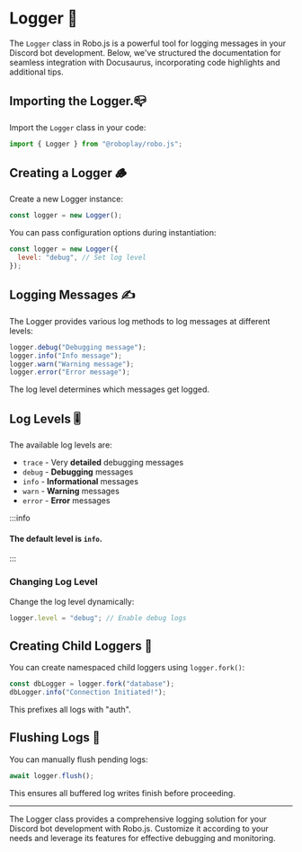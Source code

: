 # Logger 🌳

The `Logger` class in Robo.js is a powerful tool for logging messages in your Discord bot development. Below, we've structured the documentation for seamless integration with Docusaurus, incorporating code highlights and additional tips.

## Importing the Logger.📪

Import the `Logger` class in your code:

```javascript
import { Logger } from "@roboplay/robo.js";
```

## Creating a Logger 🪵

Create a new Logger instance:

```javascript
const logger = new Logger();
```

You can pass configuration options during instantiation:

```javascript
const logger = new Logger({
  level: "debug", // Set log level 
});
```

## Logging Messages ✍️

The Logger provides various log methods to log messages at different levels:

```javascript
logger.debug("Debugging message");
logger.info("Info message");
logger.warn("Warning message");
logger.error("Error message");
```

The log level determines which messages get logged.

## Log Levels 🎚️

The available log levels are:

- `trace` - Very **detailed** debugging messages
- `debug` - **Debugging** messages 
- `info` - **Informational** messages
- `warn` - **Warning** messages
- `error` - **Error** messages

:::info

#### The default level is `info`.

:::

### Changing Log Level 

Change the log level dynamically:

```javascript
logger.level = "debug"; // Enable debug logs
```

## Creating Child Loggers 🐣

You can create namespaced child loggers using `logger.fork()`:

```javascript {1}
const dbLogger = logger.fork("database");
dbLogger.info("Connection Initiated!");
```

This prefixes all logs with "auth".

## Flushing Logs 🚽

You can manually flush pending logs:

```javascript
await logger.flush();
```

This ensures all buffered log writes finish before proceeding.

---

The Logger class provides a comprehensive logging solution for your Discord bot development with Robo.js. Customize it according to your needs and leverage its features for effective debugging and monitoring.